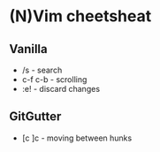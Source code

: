# (N)Vim cheetsheat
## Vanilla
- /s - search
- c-f c-b - scrolling
- :e! - discard changes

## GitGutter
- [c ]c - moving between hunks
